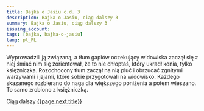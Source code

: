 ```yaml
---
title: Bajka o Jasiu c.d. 3
description: Bajka o Jasiu, ciąg dalszy 3
summary: Bajka o Jasiu, ciąg dalszy 3
issuing_account: 
tags: [bajka, bajka-o-jasiu]
lang: pl_PL
---
```


Wyprowadzili ją związaną, a tłum gapiów oczekujący widowiska zaczął się z niej śmiać nim się zorientował, że to nie chłoptaś, który ukradł konia, tylko księżniczka. 
Rozochocony tłum zaczął na nią pluć i obrzucać zgnitymi warzywami i jajami, które sobie przygotowali na widowisko. 
Każdego skazanego rozbierano do naga dla większego poniżenia a potem wieszano. To samo zrobiono z księżniczką. 

Ciąg dalszy <a href="{{ page.next.url }}">{{page.next.title}}</a>